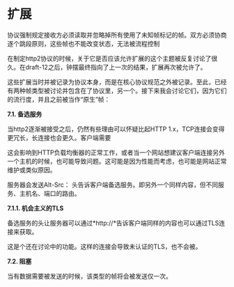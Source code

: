 # 扩展

协议强制规定接收方必须读取并忽略掉所有使用了未知帧标记的帧。双方必须协商逐个跳段原则，这些帧也不能改变状态，无法被流程控制

在制定http2协议的时候，关于它是否应该允许扩展的这个主题被反复讨论了很久。在draft-12之后，钟摆最终指向了上一次的结果，扩展再次被允许了。

这些扩展当时并被记录为协议本身，而是在核心协议规范之外被记录。至此，已经有两种帧类型被讨论并包含在了协议里，另一个。接下来我会讨论它们，因为它们的流行度，并且之前被当作“原生”帧：

**7.1. 备选服务**

当http2逐渐被接受之后，仍然有些理由可以怀疑比起HTTP 1.x，TCP连接会变得更冗长，长连接也会更久。客户端需要

这会影响到HTTP负载均衡器的正常工作，或者当一个网站想建议客户端连接另外一个主机的时候，也可能导致问题。这可能是因为性能而考虑，也可能是网站正常维护或类似原因。

服务器会发送Alt-Src： 头告诉客户端备选服务。即另外一个同样内容，但不同服务、主机名、端口的路由。

**7.1.1. 机会主义的TLS**

备选服务的头让服务器可以通过*http://*告诉客户端同样的内容也可以通过TLS连接来获取。

这是个还在讨论中的功能。这样的连接会导致未认证的TLS，也不会被。

**7.2. 阻塞**

当有数据需要被发送的时候，该类型的帧将会被发送仅一次。

